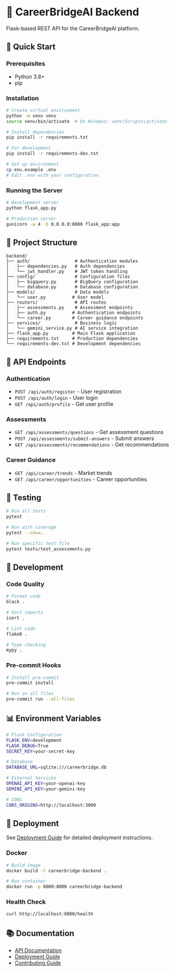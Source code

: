 # 🔧 CareerBridgeAI Backend

Flask-based REST API for the CareerBridgeAI platform.

## 🚀 Quick Start

### Prerequisites
- Python 3.8+
- pip

### Installation

```bash
# Create virtual environment
python -m venv venv
source venv/bin/activate  # On Windows: venv\Scripts\activate

# Install dependencies
pip install -r requirements.txt

# For development
pip install -r requirements-dev.txt

# Set up environment
cp env.example .env
# Edit .env with your configuration
```

### Running the Server

```bash
# Development server
python flask_app.py

# Production server
gunicorn -w 4 -b 0.0.0.0:8000 flask_app:app
```

## 📁 Project Structure

```
backend/
├── auth/                 # Authentication modules
│   ├── dependencies.py   # Auth dependencies
│   └── jwt_handler.py    # JWT token handling
├── config/               # Configuration files
│   ├── bigquery.py       # BigQuery configuration
│   └── database.py       # Database configuration
├── models/               # Data models
│   └── user.py          # User model
├── routers/              # API routes
│   ├── assessments.py    # Assessment endpoints
│   ├── auth.py          # Authentication endpoints
│   └── career.py        # Career guidance endpoints
├── services/             # Business logic
│   └── gemini_service.py # AI service integration
├── flask_app.py         # Main Flask application
├── requirements.txt     # Production dependencies
└── requirements-dev.txt # Development dependencies
```

## 🔌 API Endpoints

### Authentication
- `POST /api/auth/register` - User registration
- `POST /api/auth/login` - User login
- `GET /api/auth/profile` - Get user profile

### Assessments
- `GET /api/assessments/questions` - Get assessment questions
- `POST /api/assessments/submit-answers` - Submit answers
- `GET /api/assessments/recommendations` - Get recommendations

### Career Guidance
- `GET /api/career/trends` - Market trends
- `GET /api/career/opportunities` - Career opportunities

## 🧪 Testing

```bash
# Run all tests
pytest

# Run with coverage
pytest --cov=.

# Run specific test file
pytest tests/test_assessments.py
```

## 🔧 Development

### Code Quality

```bash
# Format code
black .

# Sort imports
isort .

# Lint code
flake8 .

# Type checking
mypy .
```

### Pre-commit Hooks

```bash
# Install pre-commit
pre-commit install

# Run on all files
pre-commit run --all-files
```

## 📊 Environment Variables

```bash
# Flask Configuration
FLASK_ENV=development
FLASK_DEBUG=True
SECRET_KEY=your-secret-key

# Database
DATABASE_URL=sqlite:///careerbridge.db

# External Services
OPENAI_API_KEY=your-openai-key
GEMINI_API_KEY=your-gemini-key

# CORS
CORS_ORIGINS=http://localhost:3000
```

## 🚀 Deployment

See [Deployment Guide](../docs/DEPLOYMENT.md) for detailed deployment instructions.

### Docker

```bash
# Build image
docker build -t careerbridge-backend .

# Run container
docker run -p 8000:8000 careerbridge-backend
```

### Health Check

```bash
curl http://localhost:8000/health
```

## 📚 Documentation

- [API Documentation](../docs/API.md)
- [Deployment Guide](../docs/DEPLOYMENT.md)
- [Contributing Guide](../docs/CONTRIBUTING.md)
